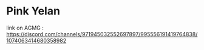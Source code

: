 # Pink Yelan

link on AGMG : https://discord.com/channels/971945032552697897/995556191419764838/1074063414680358982
